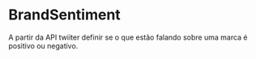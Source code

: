# BrandSentiment
A partir da API twiiter definir se o que estão falando sobre uma marca é positivo ou negativo.
